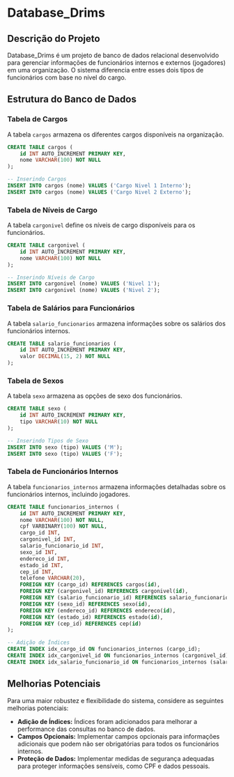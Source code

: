 # Database_Drims

## Descrição do Projeto

Database_Drims é um projeto de banco de dados relacional desenvolvido para gerenciar informações de funcionários internos e externos (jogadores) em uma organização. O sistema diferencia entre esses dois tipos de funcionários com base no nível do cargo.

## Estrutura do Banco de Dados

### Tabela de Cargos

A tabela `cargos` armazena os diferentes cargos disponíveis na organização.

```sql
CREATE TABLE cargos (
    id INT AUTO_INCREMENT PRIMARY KEY,
    nome VARCHAR(100) NOT NULL
);

-- Inserindo Cargos
INSERT INTO cargos (nome) VALUES ('Cargo Nivel 1 Interno');
INSERT INTO cargos (nome) VALUES ('Cargo Nivel 2 Externo');
```

### Tabela de Níveis de Cargo

A tabela `cargonivel` define os níveis de cargo disponíveis para os funcionários.

```sql
CREATE TABLE cargonivel (
    id INT AUTO_INCREMENT PRIMARY KEY,
    nome VARCHAR(100) NOT NULL
);

-- Inserindo Níveis de Cargo
INSERT INTO cargonivel (nome) VALUES ('Nivel 1');
INSERT INTO cargonivel (nome) VALUES ('Nivel 2');
```

### Tabela de Salários para Funcionários

A tabela `salario_funcionarios` armazena informações sobre os salários dos funcionários internos.

```sql
CREATE TABLE salario_funcionarios (
    id INT AUTO_INCREMENT PRIMARY KEY,
    valor DECIMAL(15, 2) NOT NULL
);
```

### Tabela de Sexos

A tabela `sexo` armazena as opções de sexo dos funcionários.

```sql
CREATE TABLE sexo (
    id INT AUTO_INCREMENT PRIMARY KEY,
    tipo VARCHAR(10) NOT NULL
);

-- Inserindo Tipos de Sexo
INSERT INTO sexo (tipo) VALUES ('M');
INSERT INTO sexo (tipo) VALUES ('F');
```

### Tabela de Funcionários Internos

A tabela `funcionarios_internos` armazena informações detalhadas sobre os funcionários internos, incluindo jogadores.

```sql
CREATE TABLE funcionarios_internos (
    id INT AUTO_INCREMENT PRIMARY KEY,
    nome VARCHAR(100) NOT NULL,
    cpf VARBINARY(100) NOT NULL,
    cargo_id INT,
    cargonivel_id INT,
    salario_funcionario_id INT,
    sexo_id INT,
    endereco_id INT,
    estado_id INT,
    cep_id INT,
    telefone VARCHAR(20),
    FOREIGN KEY (cargo_id) REFERENCES cargos(id),
    FOREIGN KEY (cargonivel_id) REFERENCES cargonivel(id),
    FOREIGN KEY (salario_funcionario_id) REFERENCES salario_funcionarios(id),
    FOREIGN KEY (sexo_id) REFERENCES sexo(id),
    FOREIGN KEY (endereco_id) REFERENCES endereco(id),
    FOREIGN KEY (estado_id) REFERENCES estado(id),
    FOREIGN KEY (cep_id) REFERENCES cep(id)
);

-- Adição de Índices
CREATE INDEX idx_cargo_id ON funcionarios_internos (cargo_id);
CREATE INDEX idx_cargonivel_id ON funcionarios_internos (cargonivel_id);
CREATE INDEX idx_salario_funcionario_id ON funcionarios_internos (salario_funcionario_id);
```

## Melhorias Potenciais

Para uma maior robustez e flexibilidade do sistema, considere as seguintes melhorias potenciais:

- **Adição de Índices:** Índices foram adicionados para melhorar a performance das consultas no banco de dados.
- **Campos Opcionais:** Implementar campos opcionais para informações adicionais que podem não ser obrigatórias para todos os funcionários internos.
- **Proteção de Dados:** Implementar medidas de segurança adequadas para proteger informações sensíveis, como CPF e dados pessoais.